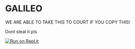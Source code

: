 # GALILEO
WE ARE ABLE TO TAKE THIS TO COURT IF YOU COPY THIS!

Dont steal it pls

[![Run on Repl.it](https://repl.it/badge/github/SqueezyS/GALILEO)](https://repl.it/github/SqueezyS/GALILEO)